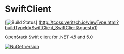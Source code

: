 # SwiftClient

[![Build Status](http://tcoss.veritech.io/app/rest/builds/buildType:id:SwiftClient_SwiftClient/statusIcon)]
(http://tcoss.veritech.io/viewType.html?buildTypeId=SwiftClient_SwiftClient&guest=1)

OpenStack Swift client for .NET 4.5 and 5.0

[![NuGet version](https://badge.fury.io/nu/SwiftClient.svg)](https://badge.fury.io/nu/SwiftClient)
